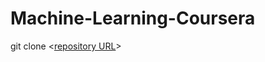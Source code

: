 # Machine-Learning-Coursera

git clone <[repository URL](https://www.coursera.org/specializations/machine-learning-introduction)>

